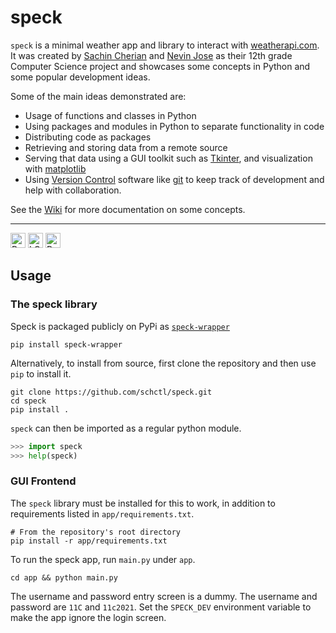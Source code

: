 # speck

`speck` is a minimal weather app and library to interact with [weatherapi.com]. It was created by
[Sachin Cherian](https://github.com/schctl/) and [Nevin Jose](https://github.com/FaZe-Vulcan/)
as their 12th grade Computer Science project and showcases some concepts in Python and
some popular development ideas.

Some of the main ideas demonstrated are:
- Usage of functions and classes in Python
- Using packages and modules in Python to separate functionality in code
- Distributing code as packages
- Retrieving and storing data from a remote source
- Serving that data using a GUI toolkit such as [Tkinter], and visualization with [matplotlib]
- Using [Version Control] software like [git] to keep track of development and help with collaboration.

See the [Wiki] for more documentation on some concepts.

---

[<img alt="PyPI" src="https://img.shields.io/pypi/v/speck-wrapper?style=for-the-badge" height="24">](https://pypi.org/project/speck-wrapper/)
[<img alt="LGTM" src="https://img.shields.io/lgtm/grade/python/github/schctl/speck?style=for-the-badge" height="24">](https://lgtm.com/projects/g/schctl/speck/)
[<img alt="Read the Docs" src="https://img.shields.io/readthedocs/speck?style=for-the-badge" height="24">](https://speck.readthedocs.io/en/latest/)

## Usage

### The speck library

Speck is packaged publicly on PyPi as [`speck-wrapper`]

```
pip install speck-wrapper
```

Alternatively, to install from source, first clone the repository and then use `pip` to install it.

```
git clone https://github.com/schctl/speck.git
cd speck
pip install .
```

`speck` can then be imported as a regular python module.

```py
>>> import speck
>>> help(speck)
```

### GUI Frontend

The `speck` library must be installed for this to work, in addition to requirements listed in `app/requirements.txt`.

```
# From the repository's root directory
pip install -r app/requirements.txt
```

To run the speck app, run `main.py` under `app`.

```
cd app && python main.py
```

The username and password entry screen is a dummy. The username and password are `11C` and `11c2021`.
Set the `SPECK_DEV` environment variable to make the app ignore the login screen.

[wiki]: https://github.com/schctl/speck/wiki/
[weatherapi.com]: https://www.weatherapi.com/
[`speck-wrapper`]: https://pypi.org/project/speck-wrapper/
[tkinter]: https://docs.python.org/3/library/tkinter.html
[matplotlib]: https://matplotlib.org/
[git]: https://git-scm.com/
[version control]: https://en.wikipedia.org/wiki/Version_control

